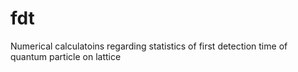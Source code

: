 # fdt
Numerical calculatoins regarding statistics of first detection time of quantum particle on lattice
